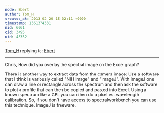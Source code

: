 ```yaml
---
node: Ebert
author: Tom_H
created_at: 2013-02-20 15:32:11 +0000
timestamp: 1361374331
nid: 6061
cid: 3495
uid: 43352
---
```




[Tom_H](../profile/Tom_H) replying to: [Ebert](../notes/cfastie/2-19-2013/ebert)

----
Chris,
How did you overlay the spectral image on the Excel graph?

There is another way to extract data from  the camera image:
Use a software that I think is variously called "NIH image" and "ImageJ".  With imageJ one can draw a line or rectangle across the spectrum and then ask the software to plot a profile that can then be copied and pasted into Excel.  Using a known spectrum like a CFL you can then do a pixel vs. wavelength calibration.  So, if you don't have access to spectralworkbench you can use this technique.  ImageJ is freeware.